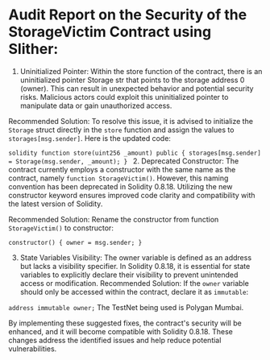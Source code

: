# Audit Report on the Security of the StorageVictim Contract using Slither:

1. Uninitialized Pointer:
Within the store function of the contract, there is an uninitialized pointer Storage str that points to the storage address 0 (owner). This can result in unexpected behavior and potential security risks. Malicious actors could exploit this uninitialized pointer to manipulate data or gain unauthorized access.

Recommended Solution:
To resolve this issue, it is advised to initialize the `Storage` struct directly in the `store` function and assign the values to `storages[msg.sender]`. Here is the updated code:

`solidity
function store(uint256 _amount) public {
    storages[msg.sender] = Storage(msg.sender, _amount);
}
`
2. Deprecated Constructor:
The contract currently employs a constructor with the same name as the contract, namely `function StorageVictim()`. However, this naming convention has been deprecated in Solidity 0.8.18. Utilizing the new constructor keyword ensures improved code clarity and compatibility with the latest version of Solidity.

Recommended Solution:
Rename the constructor from function `StorageVictim()` to constructor:

`constructor() {
    owner = msg.sender;
}`

3. State Variables Visibility:
The owner variable is defined as an address but lacks a visibility specifier. In Solidity 0.8.18, it is essential for state variables to explicitly declare their visibility to prevent unintended access or modification.
Recommended Solution:
If the `owner` variable should only be accessed within the contract, declare it as `immutable`:

`address immutable owner;`
The TestNet being used is Polygan Mumbai.

By implementing these suggested fixes, the contract's security will be enhanced, and it will become compatible with Solidity 0.8.18. These changes address the identified issues and help reduce potential vulnerabilities.
